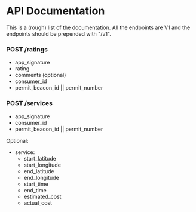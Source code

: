 # API Documentation
This is a (rough) list of the documentation. All the endpoints are V1 and the endpoints should be prepended with "/v1".

### POST /ratings
+ app\_signature
+ rating
+ comments (optional)
+ consumer\_id
+ permit\_beacon\_id || permit\_number

### POST /services
+ app\_signature
+ consumer\_id
+ permit\_beacon\_id || permit\_number

Optional:
+ service:
    + start\_latitude
    + start\_longitude
    + end\_latitude
    + end\_longitude
    + start\_time
    + end\_time
    + estimated\_cost
    + actual\_cost

